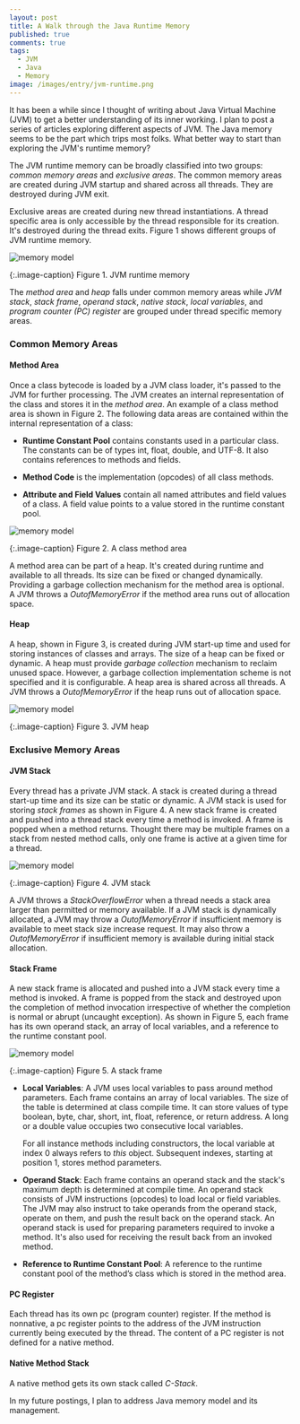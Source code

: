 ```yaml
---
layout: post
title: A Walk through the Java Runtime Memory
published: true
comments: true
tags:
  - JVM
  - Java
  - Memory
image: /images/entry/jvm-runtime.png
---
```


It has been a while since I thought of writing  about Java Virtual Machine (JVM) 
to get a better understanding of its inner working. I plan to post
a series of articles exploring different aspects of JVM. The Java memory seems 
to be the part which trips most folks. What better way to 
start than exploring the JVM's runtime memory? 

The JVM runtime memory can be broadly classified into two 
groups: _common memory areas_ and _exclusive areas_. The common memory areas are 
created during JVM startup and shared across all threads. 
They are destroyed during JVM exit.

Exclusive areas are created during new thread instantiations. A thread 
specific area is only accessible by the thread responsible for its creation.
It's destroyed during the thread exits. Figure 1 shows different
groups of JVM runtime memory.

![memory model](/images/jvmruntime/jvm-runtime-memory.png?style=centerme)

{:.image-caption}
Figure 1. JVM runtime memory

The _method area_ and _heap_ falls under common memory areas while _JVM stack_, 
_stack frame_, _operand stack_, _native stack_, _local variables_, and 
_program counter (PC) register_ are grouped under thread specific memory areas.

### Common Memory Areas

#### Method Area

Once a class bytecode is loaded by a JVM class loader, it's passed to the JVM 
for further processing. The JVM creates an internal representation of the class and 
stores it in the _method area_. An example of a class method area is shown in 
Figure 2. The following data areas are contained within 
the internal representation of a class:

* **Runtime Constant Pool** contains constants used in a particular class. 
The constants can be of types int, float, double, and UTF-8. It also contains
references to methods and fields.

* **Method Code** is the implementation (opcodes) of all class methods.

* **Attribute and Field Values** contain all named attributes and field 
values of a class. A field value points to a value stored in the runtime 
constant pool.

![memory model](/images/jvmruntime/jvm-method-area.png?style=centerme)

{:.image-caption}
Figure 2. A class method area

A method area can be part of a heap. It's created during runtime and
available to all threads. Its size can be fixed or changed dynamically.
Providing a garbage collection mechanism for the method area is optional. 
A JVM throws a _OutofMemoryError_ if the method area runs out of allocation space.

#### Heap

A heap, shown in Figure 3, is created during JVM start-up time and used for 
storing instances of classes and arrays. The size of a heap can be fixed or dynamic. 
A heap must provide _garbage collection_ mechanism to reclaim unused space.
However, a garbage collection implementation scheme is not specified and
it is configurable. A heap area is shared across all threads.
A JVM throws a _OutofMemoryError_ if the heap runs out of allocation space.

![memory model](/images/jvmruntime/jvm-heap.png?style=centerme)

{:.image-caption}
Figure 3. JVM heap

### Exclusive Memory Areas

#### JVM Stack

Every thread has a private JVM stack. A stack is created during a thread 
start-up time and its size can be static or dynamic. A JVM stack is used 
for storing _stack frames_ as shown in Figure 4. A new stack frame is created 
and pushed into a thread stack every time a method is invoked. A frame is popped 
when a method returns. Thought there may be multiple frames on a stack from nested 
method calls, only one frame is active at a given time for a thread.

![memory model](/images/jvmruntime/jvm-stack.png?style=centerme)

{:.image-caption}
Figure 4. JVM stack

A JVM throws a _StackOverflowError_ when a thread needs a stack area larger
than permitted or memory available. If a JVM stack is dynamically allocated, 
a JVM may throw a _OutofMemoryError_ if insufficient memory is available to 
meet stack size increase request. It may also throw a _OutofMemoryError_ if 
insufficient memory is available during initial stack allocation.


#### Stack Frame

A new stack frame is allocated and pushed into a JVM stack every time a method 
is invoked. A frame is popped from the stack and destroyed upon the completion
of method invocation irrespective of whether the completion is normal or
abrupt (uncaught exception). As shown in Figure 5, each frame has its own operand 
stack, an array of local variables, and a reference to the runtime constant pool.

![memory model](/images/jvmruntime/jvm-stack-frame.png?style=centerme)

{:.image-caption}
Figure 5. A stack frame

* **Local Variables**: A JVM uses local variables to pass around method 
parameters. Each frame contains an array of local variables. The 
size of the table is determined at class compile time. It can store values
of type boolean, byte, char, short, int, float, reference, or return address. 
A long or a double value occupies two consecutive local variables.

    For all instance methods including constructors, the local variable at index 0
always refers to _this_ object. Subsequent indexes, starting at position 1, 
stores method parameters.

* **Operand Stack**: Each frame contains an operand stack and the stack's 
maximum depth is determined at compile time. An operand stack consists of 
JVM instructions (opcodes) to load local or field variables. The JVM may also
instruct to take operands from the operand stack, operate on them, and 
push the result back on the operand stack. An operand stack is used for preparing
parameters required to invoke a method. It's also used for receiving the
 result back from an invoked method.
						
* **Reference to Runtime Constant Pool**: A reference to the runtime constant 
pool of the method’s class which is stored in the method area.

#### PC Register

Each thread has its own pc (program counter) register. If the method is nonnative, 
a pc register points to the address of the JVM instruction currently being executed
 by the thread. The content of a PC register is not defined for a native method.


#### Native Method Stack

A native method gets its own stack called _C-Stack_.

In my future postings, I plan to address Java memory model and its management.
